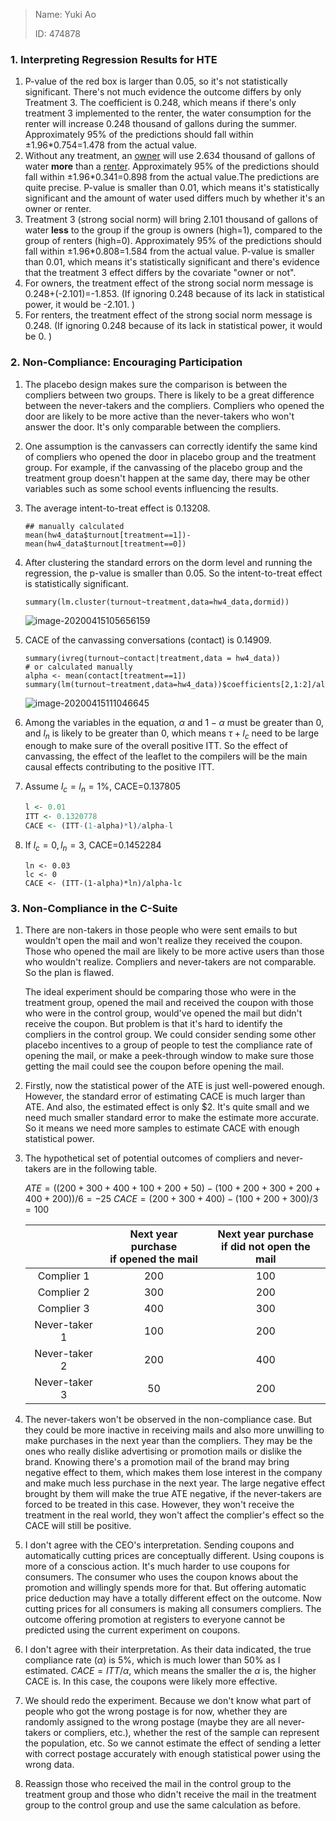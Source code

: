 > Name: Yuki Ao
>
> ID: 474878

### 1. Interpreting Regression Results for HTE

1. P-value of the red box is larger than 0.05, so it's not statistically significant. There's not much evidence the outcome differs by only Treatment 3. The coefficient is 0.248, which means if there's only treatment 3 implemented to the renter, the water consumption for the renter will increase 0.248 thousand of gallons during the summer. Approximately 95% of the predictions should fall within ±1.96*0.754=1.478 from the actual value. 
2. Without any treatment, an <u>owner</u> will use 2.634 thousand of gallons of water **more** than a <u>renter</u>. Approximately 95% of the predictions should fall within ±1.96*0.341=0.898 from the actual value.The predictions are quite precise. P-value is smaller than 0.01, which means it's statistically significant and the amount of water used differs much by whether it's an owner or renter. 
3. Treatment 3 (strong social norm) will bring 2.101 thousand of gallons of water **less** to the group if the group is owners (high=1), compared to the group of renters (high=0). Approximately 95% of the predictions should fall within ±1.96*0.808=1.584 from the actual value. P-value is smaller than 0.01, which means it's statistically significant and there's evidence that the treatment 3 effect differs by the covariate "owner or not". 
4. For owners, the treatment effect of the strong social norm message is 0.248+(-2.101)=-1.853. (If ignoring 0.248 because of its lack in statistical power, it would be -2.101. )
5. For renters, the treatment effect of the strong social norm message is 0.248. (If ignoring 0.248 because of its lack in statistical power, it would be 0. )

### 2. Non-Compliance: Encouraging Participation

1. The placebo design makes sure the comparison is between the compliers between two groups. There is likely to be a great difference between the never-takers and the compliers. Compliers who opened the door are likely to be more active than the never-takers who won't answer the door. It's only comparable between the compliers. 

2. One assumption is the canvassers can correctly identify the same kind of compliers who opened the door in placebo group and the treatment group. For example, if the canvassing of the placebo group and the treatment group doesn't happen at the same day, there may be other variables such as some school events influencing the results. 

3. The average intent-to-treat effect is 0.13208.

   ```{r}
   ## manually calculated
   mean(hw4_data$turnout[treatment==1])-mean(hw4_data$turnout[treatment==0])
   ```

4. After clustering the standard errors on the dorm level and running the regression, the p-value is smaller than 0.05. So the intent-to-treat effect is statistically significant. 

   ```{r}
   summary(lm.cluster(turnout~treatment,data=hw4_data,dormid))
   ```

   ![image-20200415105656159](https://tva1.sinaimg.cn/large/007S8ZIlgy1gduw65cu0xj30x6056759.jpg)

5. CACE of the canvassing conversations (contact) is 0.14909. 

   ```{r}
   summary(ivreg(turnout~contact|treatment,data = hw4_data))
   # or calculated manually
   alpha <- mean(contact[treatment==1])
   summary(lm(turnout~treatment,data=hw4_data))$coefficients[2,1:2]/alpha
   ```

   ![image-20200415111046645](https://tva1.sinaimg.cn/large/007S8ZIlgy1gduwkkavvij30v4078gmo.jpg)

6. Among the variables in the equation, $\alpha$ and $1-\alpha$ must be greater than 0, and  $l_n$ is likely to be greater than 0, which means $\tau+l_c$ need to be large enough to make sure of the overall positive ITT. So the effect of canvassing, the effect of the leaflet to the compilers will be the main causal effects contributing to the positive ITT.

7. Assume $l_c=l_n=1\%$, CACE=0.137805

   ```r
   l <- 0.01
   ITT <- 0.1320778
   CACE <- (ITT-(1-alpha)*l)/alpha-l
   ```

8. If $l_c=0, l_n=3%$, CACE=0.1452284

   ```{r}
   ln <- 0.03
   lc <- 0
   CACE <- (ITT-(1-alpha)*ln)/alpha-lc
   ```

### 3. Non-Compliance in the C-Suite

1. There are non-takers in those people who were sent emails to but wouldn't open the mail and won't realize they received the coupon. Those who opened the mail are likely to be more active users than those who wouldn't realize. Compliers and never-takers are not comparable. So the plan is flawed. 

   The ideal experiment should be comparing those who were in the treatment group, opened the mail and received the coupon with those who were in the control group, would've opened the mail but didn't receive the coupon. But problem is that it's hard to identify the compliers in the control group. We could consider sending some other placebo incentives to a group of people to test the compliance rate of opening the mail, or make a peek-through window to make sure those getting the mail could see the coupon before opening the mail.

2. Firstly, now the statistical power of the ATE is just well-powered enough. However, the standard error of estimating CACE is much larger than ATE. And also, the estimated effect is only \$2. It's quite small and we need much smaller standard error to make the estimate more accurate. So it means we need more samples to estimate CACE with enough statistical power. 

3. The hypothetical set of potential outcomes of compliers and never-takers are in the following table.  

   $ATE =((200+300+400+100+200+50)-(100+200+300+200+400+200))/6= -25$ $CACE =(200+300+400)-(100+200+300)/3= 100$  

   |               | Next year purchase <br />if opened the mail | Next year purchase <br />if did not open the mail |
   | :-----------: | :-----------------------------------------: | :-----------------------------------------------: |
   |  Complier 1   |                     200                     |                        100                        |
   |  Complier 2   |                     300                     |                        200                        |
   |  Complier 3   |                     400                     |                        300                        |
   | Never-taker 1 |                     100                     |                        200                        |
   | Never-taker 2 |                     200                     |                        400                        |
   | Never-taker 3 |                     50                      |                        200                        |

4. The never-takers won't be observed in the non-compliance case. But they could be more inactive in receiving mails and also more unwilling to make purchases in the next year than the compliers. They may be the ones who really dislike advertising or promotion mails or dislike the brand. Knowing there's a promotion mail of the brand may bring negative effect to them, which makes them lose interest in the company and make much less purchase in the next year. The large negative effect brought by them will make the true ATE negative, if the never-takers are forced to be treated in this case. However, they won't receive the treatment in the real world, they won't affect the complier's effect so the CACE will still be positive.  

5. I don't agree with the CEO's interpretation. Sending coupons and automatically cutting prices are conceptually different. Using coupons is more of a conscious action. It's much harder to use coupons for consumers. The consumer who uses the coupon knows about the promotion and willingly spends more for that. But offering automatic price deduction may have a totally different effect on the outcome. Now cutting prices for all consumers is making all consumers compliers. The outcome offering promotion at registers to everyone cannot be predicted using the current experiment on coupons.
6. I don't agree with their interpretation. As their data indicated, the true compliance rate ($\alpha$) is 5%, which is much lower than 50% as I estimated. $CACE=ITT/\alpha$, which means the smaller the $\alpha$ is, the higher CACE is. In this case, the coupons were likely more effective. 
7. We should redo the experiment. Because we don't know what part of people who got the wrong postage is for now, whether they are randomly assigned to the wrong postage (maybe they are all never-takers or compliers, etc.), whether the rest of the sample can represent the population, etc. So we cannot estimate the effect of sending a letter with correct postage accurately with enough statistical power using the wrong data. 
8. Reassign those who received the mail in the control group to the treatment group and those who didn't receive the mail in the treatment group to the control group and use the same calculation as before. 